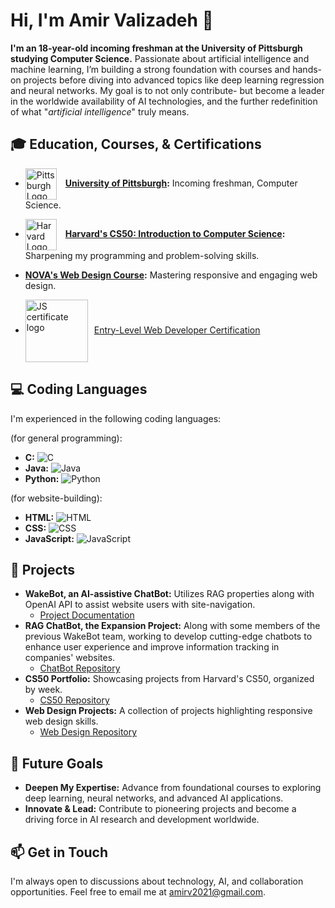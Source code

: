 # Hi, I'm Amir Valizadeh 👋

**I'm an 18-year-old incoming freshman at the University of Pittsburgh studying Computer Science.** Passionate about artificial intelligence and machine learning, I’m building a strong foundation with courses and hands-on projects before diving into advanced topics like deep learning regression and neural networks. My goal is to not only contribute- but become a leader in the worldwide availability of AI technologies, and the further redefinition of what "*artificial intelligence*" truly means.

## 🎓 Education, Courses, & Certifications
- <a href="https://www.cs.pitt.edu" style="text-decoration: none;"><img src="https://upload.wikimedia.org/wikipedia/en/thumb/f/fb/University_of_Pittsburgh_seal.svg/1200px-University_of_Pittsburgh_seal.svg.png" width="50" style="vertical-align:middle; margin-right:10px;" alt="Pittsburgh Logo"/>
  </a>**[University of Pittsburgh](https://www.cs.pitt.edu):** Incoming freshman, Computer Science.
- <a href="https://cs50.harvard.edu" style="text-decoration: none;"><img src="https://pll.harvard.edu/sites/default/files/styles/4_5_small/public/schools/logo/harvard-engineering.png?itok=su8Pae_w" width="50" style="vertical-align:middle; margin-right:10px;" alt="Harvard Logo"/>
  </a>**[Harvard's CS50: Introduction to Computer Science](https://pll.harvard.edu/course/cs50-introduction-computer-science):** Sharpening my programming and problem-solving skills.
- **[NOVA's Web Design Course](https://www.nvcc.edu/academics/programs/web-design-and-development.html):** Mastering responsive and engaging web design.

- <a href="https://www.credly.com/badges/a3f2cd73-1a32-44f3-9c31-89f1bfb83128/public_url" style="text-decoration: none;"><img src="https://images.credly.com/images/fb8af063-d5df-43f6-be4c-c2ba6e8f6535/image.png" width="100" style="vertical-align:middle; margin-right:10px;" alt="JS certificate logo"/>[Entry-Level Web Developer Certification](https://www.credly.com/badges/a3f2cd73-1a32-44f3-9c31-89f1bfb83128/public_url)

## 💻 Coding Languages
I'm experienced in the following coding languages:

(for general programming):
- **C:** ![C](https://img.shields.io/badge/C-Standard-blue)
- **Java:** ![Java](https://img.shields.io/badge/Java-OpenJDK-red)
- **Python:** ![Python](https://img.shields.io/badge/Python-3.9-blue)

(for website-building):
- **HTML:** ![HTML](https://img.shields.io/badge/HTML-5-orange)
- **CSS:** ![CSS](https://img.shields.io/badge/CSS-3-blue)
- **JavaScript:** ![JavaScript](https://img.shields.io/badge/JavaScript-11-yellow)

## 🔬 Projects
- **WakeBot, an AI-assistive ChatBot:** Utilizes RAG properties along with OpenAI API to assist website users with site-navigation.
  - [Project Documentation](https://docs.google.com/document/d/1W1x3rcz8sweEhi0Ha7AHim_l84jpfJkS70epoExMIRM/edit?usp=sharing)
- **RAG ChatBot, the Expansion Project:** Along with some members of the previous WakeBot team, working to develop cutting-edge chatbots to enhance user experience and improve information tracking in companies' websites.
  - [ChatBot Repository](https://github.com/vitalune/TaytBot-1o)
- **CS50 Portfolio:** Showcasing projects from Harvard's CS50, organized by week.
  - [CS50 Repository](https://github.com/vitalune/CS50-portfolio)
- **Web Design Projects:** A collection of projects highlighting responsive web design skills.
  - [Web Design Repository](https://github.com/vitalune/vitalune.github.io)

## 🌱 Future Goals
- **Deepen My Expertise:** Advance from foundational courses to exploring deep learning, neural networks, and advanced AI applications.
- **Innovate & Lead:** Contribute to pioneering projects and become a driving force in AI research and development worldwide.

## 📫 Get in Touch
I'm always open to discussions about technology, AI, and collaboration opportunities. Feel free to email me at amirv2021@gmail.com.
